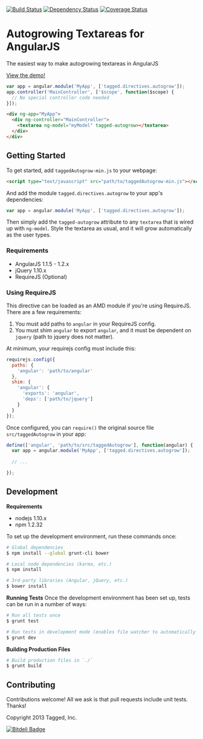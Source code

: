 [![Build Status](https://travis-ci.org/tagged/autogrow.png)](https://travis-ci.org/tagged/autogrow)
[![Dependency Status](https://gemnasium.com/tagged/autogrow.png)](https://gemnasium.com/tagged/autogrow)
[![Coverage Status](https://coveralls.io/repos/tagged/autogrow/badge.png)](https://coveralls.io/r/tagged/autogrow)

# Autogrowing Textareas for AngularJS
The easiest way to make autogrowing textareas in AngularJS

[View the demo!](http://htmlpreview.github.io/?https://github.com/tagged/autogrow/blob/master/demo/index.html)

```js
var app = angular.module('MyApp', ['tagged.directives.autogrow']);
app.controller('MainController', ['$scope', function($scope) {
  // No special controller code needed
}]);
```
```html
<div ng-app="MyApp">
  <div ng-controller="MainController">
    <textarea ng-model="myModel" tagged-autogrow></textarea>
  </div>
</div>
```

## Getting Started

To get started, add `taggedAutogrow-min.js` to your webpage:
```html
<script type="text/javascript" src="path/to/taggedAutogrow-min.js"></script>
```

And add the module `tagged.directives.autogrow` to your app's dependencies:
```js
var app = angular.module('MyApp', ['tagged.directives.autogrow']);
```

Then simply add the `tagged-autogrow` attribute to any `textarea` that is wired
up with `ng-model`. Style the textarea as usual, and it will grow automatically
as the user types.

### Requirements

* AngularJS 1.1.5 - 1.2.x
* jQuery 1.10.x
* RequireJS (Optional)

### Using RequireJS
This directive can be loaded as an AMD module if you're using RequireJS. There are a few requirements:

1. You must add paths to `angular` in your RequireJS config.
2. You must shim `angular` to export `angular`, and it must be dependent on `jquery` (path to jquery does not matter).

At minimum, your requirejs config must include this:
```js
requirejs.config({
  paths: {
    'angular': 'path/to/angular'
  },
  shim: {
    'angular': {
      'exports': 'angular',
      'deps': ['path/to/jquery']
    }
  }
});
```

Once configured, you can `require()` the original source file `src/taggedAutogrow` in your app:
```js
define(['angular', 'path/to/src/taggedAutogrow'], function(angular) {
  var app = angular.module('MyApp', ['tagged.directives.autogrow']);
  
  // ...

});
```

## Development

**Requirements**
* nodejs 1.10.x
* npm 1.2.32

To set up the development environment, run these commands once:

```bash
# Global dependencies
$ npm install --global grunt-cli bower

# Local node dependencies (karma, etc.)
$ npm install

# 3rd-party libraries (Angular, jQuery, etc.)
$ bower install
```

**Running Tests**
Once the development environment has been set up, tests can be run in a number of ways:

```bash
# Run all tests once
$ grunt test

# Run tests in development mode (enables file watcher to automatically rerun tests)
$ grunt dev
```

**Building Production Files**
```bash
# Build production files in `./`
$ grunt build
```

## Contributing
Contributions welcome! All we ask is that pull requests include unit tests. Thanks!

Copyright 2013 Tagged, Inc.

[![Bitdeli Badge](https://d2weczhvl823v0.cloudfront.net/tagged/autogrow/trend.png)](https://bitdeli.com/free "Bitdeli Badge")

